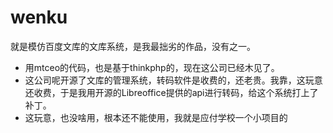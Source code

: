 # wenku

就是模仿百度文库的文库系统，是我最拙劣的作品，没有之一。

* 用mtceo的代码，也是基于thinkphp的，现在这公司已经木见了。
* 这公司呢开源了文库的管理系统，转码软件是收费的，还老贵。我靠，这玩意还收费，于是我用开源的Libreoffice提供的api进行转码，给这个系统打上了补丁。
* 这玩意，也没啥用，根本还不能使用，我就是应付学校一个小项目的